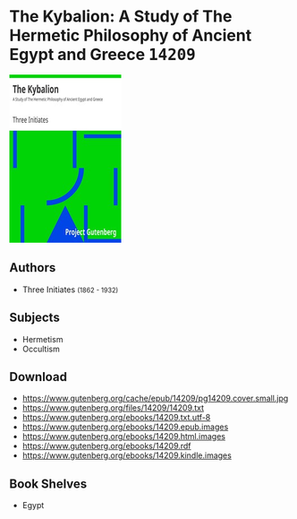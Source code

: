 # The Kybalion: A Study of The Hermetic Philosophy of Ancient Egypt and Greece <kbd>14209</kbd>

![](./cover.medium.jpg "")

## Authors


 - Three Initiates <small>(1862 - 1932)</small>

## Subjects


 - Hermetism
 - Occultism

## Download


 - https://www.gutenberg.org/cache/epub/14209/pg14209.cover.small.jpg
 - https://www.gutenberg.org/files/14209/14209.txt
 - https://www.gutenberg.org/ebooks/14209.txt.utf-8
 - https://www.gutenberg.org/ebooks/14209.epub.images
 - https://www.gutenberg.org/ebooks/14209.html.images
 - https://www.gutenberg.org/ebooks/14209.rdf
 - https://www.gutenberg.org/ebooks/14209.kindle.images

## Book Shelves


 - Egypt
